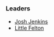 ### Leaders

* [Josh Jenkins](mailto:josh.jenkins@owasp.org) 
* [Little Felton](mailto:little.felton@owasp.org) 
